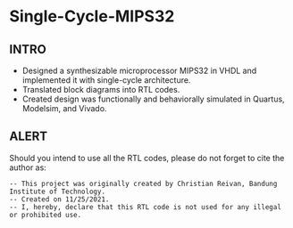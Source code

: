 # Single-Cycle-MIPS32

## INTRO
- Designed a synthesizable microprocessor MIPS32 in VHDL and implemented it with single-cycle architecture.
- Translated block diagrams into RTL codes.
- Created design was functionally and behaviorally simulated in Quartus, Modelsim, and Vivado.

## ALERT
Should you intend to use all the RTL codes, please do not forget to cite the author as:

    -- This project was originally created by Christian Reivan, Bandung Institute of Technology.   
    -- Created on 11/25/2021.   
    -- I, hereby, declare that this RTL code is not used for any illegal or prohibited use.   
    


